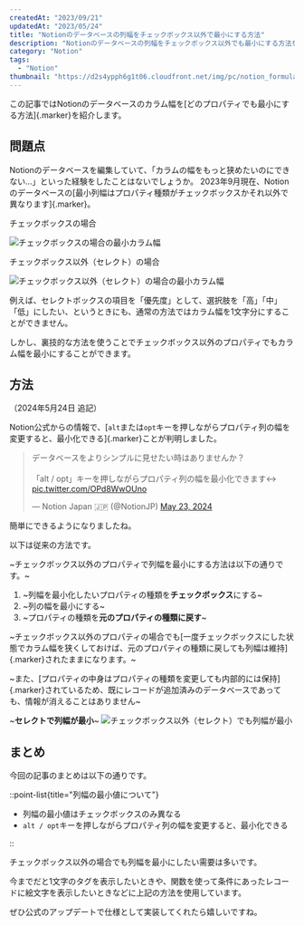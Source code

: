 ```yaml
---
createdAt: "2023/09/21"
updatedAt: "2023/05/24"
title: "Notionのデータベースの列幅をチェックボックス以外で最小にする方法"
description: "Notionのデータベースの列幅をチェックボックス以外でも最小にする方法を紹介します。"
category: "Notion"
tags:
  - "Notion"
thumbnail: "https://d2s4ypph6g1t06.cloudfront.net/img/pc/notion_formulas_thumbnail.avif"
---
```


この記事ではNotionのデータベースのカラム幅を[どのプロパティでも最小にする方法]{.marker}を紹介します。

## 問題点

Notionのデータベースを編集していて、「カラムの幅をもっと狭めたいのにできない…」といった経験をしたことはないでしょうか。
2023年9月現在、Notionのデータベースの[最小列幅はプロパティ種類がチェックボックスかそれ以外で異なります]{.marker}。

チェックボックスの場合

![チェックボックスの場合の最小カラム幅](https://d2s4ypph6g1t06.cloudfront.net/img/pc/notion_column-width_checkbox.avif "aaa")

チェックボックス以外（セレクト）の場合

![チェックボックス以外（セレクト）の場合の最小カラム幅](https://d2s4ypph6g1t06.cloudfront.net/img/pc/notion_column-width_selectbox.avif)

例えば、セレクトボックスの項目を「優先度」として、選択肢を「高」「中」「低」にしたい、というときにも、通常の方法ではカラム幅を1文字分にすることができません。

しかし、裏技的な方法を使うことでチェックボックス以外のプロパティでもカラム幅を最小にすることができます。

## 方法

（2024年5月24日 追記）

Notion公式からの情報で、[`alt`または`opt`キーを押しながらプロパティ列の幅を変更すると、最小化できる]{.marker}ことが判明しました。

<blockquote class="twitter-tweet"><p lang="ja" dir="ltr">データベースをよりシンプルに見せたい時はありませんか？<br><br>「alt / opt」キーを押しながらプロパティ列の幅を最小化できます↔️ <a href="https://t.co/OPd8WwOUno">pic.twitter.com/OPd8WwOUno</a></p>&mdash; Notion Japan 🇯🇵 (@NotionJP) <a href="https://twitter.com/NotionJP/status/1793763838720188537?ref_src=twsrc%5Etfw">May 23, 2024</a></blockquote>

簡単にできるようになりましたね。

以下は従来の方法です。

~チェックボックス以外のプロパティで列幅を最小にする方法は以下の通りです。~

1. ~列幅を最小化したいプロパティの種類を**チェックボックス**にする~
1. ~列の幅を最小にする~
1. ~プロパティの種類を**元のプロパティの種類に戻す**~

~チェックボックス以外のプロパティの場合でも[一度チェックボックスにした状態でカラム幅を狭くしておけば、元のプロパティの種類に戻しても列幅は維持]{.marker}されたままになります。~

~また、[プロパティの中身はプロパティの種類を変更しても内部的には保持]{.marker}されているため、既にレコードが追加済みのデータベースであっても、情報が消えることはありません~

~**セレクトで列幅が最小**~
![チェックボックス以外（セレクト）でも列幅が最小](https://d2s4ypph6g1t06.cloudfront.net/img/pc/notion_column-width_select-box-after.avif "完成")

## まとめ

今回の記事のまとめは以下の通りです。

::point-list{title="列幅の最小値について"}

- 列幅の最小値はチェックボックスのみ異なる
- `alt / opt`キーを押しながらプロパティ列の幅を変更すると、最小化できる

::

チェックボックス以外の場合でも列幅を最小にしたい需要は多いです。

今までだと1文字のタグを表示したいときや、関数を使って条件にあったレコードに絵文字を表示したいときなどに上記の方法を使用しています。

ぜひ公式のアップデートで仕様として実装してくれたら嬉しいですね。
